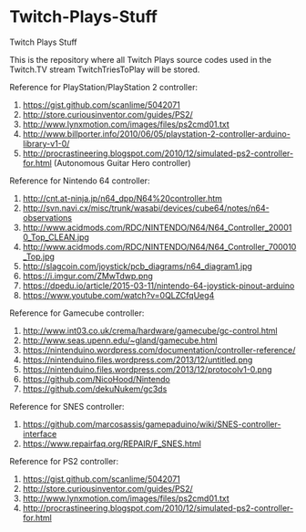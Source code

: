 # Twitch-Plays-Stuff
Twitch Plays Stuff

This is the repository where all Twitch Plays source codes used in the Twitch.TV stream TwitchTriesToPlay will be stored.

Reference for PlayStation/PlayStation 2 controller:

1)	https://gist.github.com/scanlime/5042071
2)	http://store.curiousinventor.com/guides/PS2/
3)	http://www.lynxmotion.com/images/files/ps2cmd01.txt
4)	http://www.billporter.info/2010/06/05/playstation-2-controller-arduino-library-v1-0/
5) http://procrastineering.blogspot.com/2010/12/simulated-ps2-controller-for.html (Autonomous Guitar Hero controller)

Reference for Nintendo 64 controller:

1)	http://cnt.at-ninja.jp/n64_dpp/N64%20controller.htm
2)	http://svn.navi.cx/misc/trunk/wasabi/devices/cube64/notes/n64-observations
3)	http://www.acidmods.com/RDC/NINTENDO/N64/N64_Controller_200010_Top_CLEAN.jpg
4)	http://www.acidmods.com/RDC/NINTENDO/N64/N64_Controller_700010_Top.jpg
5)	http://slagcoin.com/joystick/pcb_diagrams/n64_diagram1.jpg
6)	https://i.imgur.com/ZMwTdwp.png
7)	https://dpedu.io/article/2015-03-11/nintendo-64-joystick-pinout-arduino
8)	https://www.youtube.com/watch?v=0QLZCfqUeg4

Reference for Gamecube controller:

1)	http://www.int03.co.uk/crema/hardware/gamecube/gc-control.html
2)	http://www.seas.upenn.edu/~gland/gamecube.html
3)	https://nintenduino.wordpress.com/documentation/controller-reference/
4)	https://nintenduino.files.wordpress.com/2013/12/untitled.png
5)	https://nintenduino.files.wordpress.com/2013/12/protocolv1-0.png
6)	https://github.com/NicoHood/Nintendo
7)	https://github.com/dekuNukem/gc3ds

Reference for SNES controller:

1) https://github.com/marcosassis/gamepaduino/wiki/SNES-controller-interface
2) https://www.repairfaq.org/REPAIR/F_SNES.html

Reference for PS2 controller:
1) https://gist.github.com/scanlime/5042071
2) http://store.curiousinventor.com/guides/PS2/
3) http://www.lynxmotion.com/images/files/ps2cmd01.txt
4) http://procrastineering.blogspot.com/2010/12/simulated-ps2-controller-for.html

